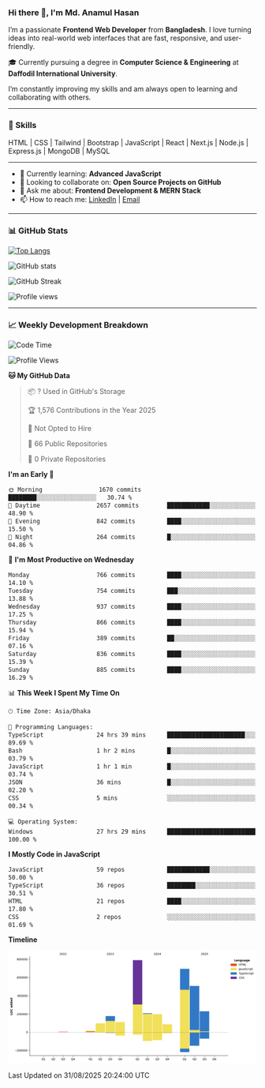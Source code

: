 ### Hi there 👋, I'm Md. Anamul Hasan

I’m a passionate **Frontend Web Developer** from **Bangladesh**. I love turning ideas into real-world web interfaces that are fast, responsive, and user-friendly.

🎓 Currently pursuing a degree in **Computer Science & Engineering** at **Daffodil International University**.

I’m constantly improving my skills and am always open to learning and collaborating with others.

---

### 🚀 Skills
HTML | CSS | Tailwind | Bootstrap | JavaScript | React | Next.js | Node.js | Express.js | MongoDB | MySQL 

---

- 🌱 Currently learning: **Advanced JavaScript**
- 👯 Looking to collaborate on: **Open Source Projects on GitHub**
- 💬 Ask me about: **Frontend Development & MERN Stack**
- 📫 How to reach me: [LinkedIn](https://www.linkedin.com/in/mdanamulhasan201) | [Email](mailto:anamulhasan3625@gmail.com)

---

### 📊 GitHub Stats

[![Top Langs](https://github-readme-stats.vercel.app/api/top-langs/?username=mdanamulhasan201&layout=compact)](https://github.com/anuraghazra/github-readme-stats)

![GitHub stats](https://github-readme-stats.vercel.app/api?username=mdanamulhasan201&show_icons=true&count_private=true&theme=tokyonight)

![GitHub Streak](https://streak-stats.demolab.com?user=mdanamulhasan201&theme=tokyonight)

![Profile views](https://gpvc.arturio.dev/mdanamulhasan201)

---

### 📈 Weekly Development Breakdown

<!--START_SECTION:waka-->
![Code Time](http://img.shields.io/badge/Code%20Time-616%20hrs%2043%20mins-blue)

![Profile Views](http://img.shields.io/badge/Profile%20Views-1-blue)

**🐱 My GitHub Data** 

> 📦 ? Used in GitHub's Storage 
 > 
> 🏆 1,576 Contributions in the Year 2025
 > 
> 🚫 Not Opted to Hire
 > 
> 📜 66 Public Repositories 
 > 
> 🔑 0 Private Repositories 
 > 
**I'm an Early 🐤** 

```text
🌞 Morning                1670 commits        ████████░░░░░░░░░░░░░░░░░   30.74 % 
🌆 Daytime                2657 commits        ████████████░░░░░░░░░░░░░   48.90 % 
🌃 Evening                842 commits         ████░░░░░░░░░░░░░░░░░░░░░   15.50 % 
🌙 Night                  264 commits         █░░░░░░░░░░░░░░░░░░░░░░░░   04.86 % 
```
📅 **I'm Most Productive on Wednesday** 

```text
Monday                   766 commits         ████░░░░░░░░░░░░░░░░░░░░░   14.10 % 
Tuesday                  754 commits         ███░░░░░░░░░░░░░░░░░░░░░░   13.88 % 
Wednesday                937 commits         ████░░░░░░░░░░░░░░░░░░░░░   17.25 % 
Thursday                 866 commits         ████░░░░░░░░░░░░░░░░░░░░░   15.94 % 
Friday                   389 commits         ██░░░░░░░░░░░░░░░░░░░░░░░   07.16 % 
Saturday                 836 commits         ████░░░░░░░░░░░░░░░░░░░░░   15.39 % 
Sunday                   885 commits         ████░░░░░░░░░░░░░░░░░░░░░   16.29 % 
```


📊 **This Week I Spent My Time On** 

```text
🕑︎ Time Zone: Asia/Dhaka

💬 Programming Languages: 
TypeScript               24 hrs 39 mins      ██████████████████████░░░   89.69 % 
Bash                     1 hr 2 mins         █░░░░░░░░░░░░░░░░░░░░░░░░   03.79 % 
JavaScript               1 hr 1 min          █░░░░░░░░░░░░░░░░░░░░░░░░   03.74 % 
JSON                     36 mins             █░░░░░░░░░░░░░░░░░░░░░░░░   02.20 % 
CSS                      5 mins              ░░░░░░░░░░░░░░░░░░░░░░░░░   00.34 % 

💻 Operating System: 
Windows                  27 hrs 29 mins      █████████████████████████   100.00 % 
```

**I Mostly Code in JavaScript** 

```text
JavaScript               59 repos            ████████████░░░░░░░░░░░░░   50.00 % 
TypeScript               36 repos            ████████░░░░░░░░░░░░░░░░░   30.51 % 
HTML                     21 repos            ████░░░░░░░░░░░░░░░░░░░░░   17.80 % 
CSS                      2 repos             ░░░░░░░░░░░░░░░░░░░░░░░░░   01.69 % 
```



**Timeline**

![Lines of Code chart](https://raw.githubusercontent.com/mdanamulhasan201/mdanamulhasan201/main/assets/bar_graph.png)


 Last Updated on 31/08/2025 20:24:00 UTC
<!--END_SECTION:waka-->
